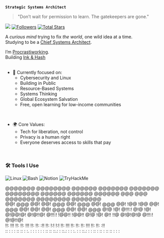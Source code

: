 **`Strategic Systems Architect`**
> "Don’t wait for permission to learn. The gatekeepers are gone."

![](https://komarev.com/ghpvc/?username=pavarty&label=VISITORS&color=E1AD0E&style=for-the-badge)
 [![Followers](https://custom-icon-badges.demolab.com/github/followers/pavarty?color=236ad3&labelColor=1155ba&style=for-the-badge&logo=person-add&label=Follow&logoColor=white)](https://github.com/pavarty?tab=followers)
[![Total Stars](https://custom-icon-badges.demolab.com/github/stars/pavarty?color=55960c&style=for-the-badge&labelColor=488207&logo=star)](https://github.com/pavarty?tab=repositories&sort=stargazers)


A *curious mind* trying to fix *the world*, one wild idea at a time.<br>
Studying to be a [Chief Systems Architect](https://en.wikipedia.org/wiki/Systems_architect).

I’m [Procrastiworking](https://jessicahische.shop/products/procrastiworking-print).<br>
Building [Ink & Hash](https://nogoodbillie.notion.site/20f9c5918ada80529488f97f152e5425)<br>
<br>

- 🔭 Currently focused on:<br>
  - Cybersecurity and Linux
  - Building in Public
  - Resource-Based Systems
  - Systems Thinking
  - Global Ecosystem Salvation
  - Free, open learning for low-income communities

<br>

- 🌍 Core Values:
  - Tech for liberation, not control
  - Privacy is a human right
  - Everyone deserves access to skills that pay

<br>

### 🛠️ Tools I Use <br>
![Linux](https://img.shields.io/badge/Linux-FCC624?style=flat&logo=linux&logoColor=black)
![Bash](https://img.shields.io/badge/Bash-121011?style=flat&logo=gnubash)
![Notion](https://img.shields.io/badge/Notion-000000?style=flat&logo=notion&logoColor=white)
![TryHackMe](https://img.shields.io/badge/TryHackMe-212C42?style=flat&logo=tryhackme&logoColor=red)

                                                                                                                             
@@@@@@@  @@@@@@@@     @@@@@@  @@@@@@@  @@@@@@@  @@@@@@@@  @@@@@@  @@@@@@  @@@@@@     @@@      @@@ @@@@@@@  @@@@@@@@ @@@@@@@  
@@!  @@@ @@!         @@!  @@@ @@!  @@@ @@!  @@@ @@!      !@@     !@@     @@!  @@@    @@!      @@! @@!  @@@ @@!      @@!  @@@ 
@!@  !@! @!!!:!      @!@  !@! @!@@!@!  @!@!!@!  @!!!:!    !@@!!   !@@!!  @!@  !@!    @!!      !!@ @!@!@!@  @!!!:!   @!@!!@!  
!!:  !!! !!:         !!:  !!! !!:      !!: :!!  !!:          !:!     !:! !!:  !!!    !!:      !!: !!:  !!! !!:      !!: :!!  
:: :  :  : :: ::      : :. :   :        :   : : : :: ::  ::.: :  ::.: :   : :. :     : ::.: : :   :: : ::  : :: ::   :   : : 
                                                                                                                             
